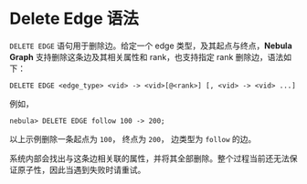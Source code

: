# Delete Edge 语法

 `DELETE EDGE` 语句用于删除边。给定一个 edge 类型，及其起点与终点，**Nebula Graph** 支持删除这条边及其相关属性和 rank，也支持指定 rank 删除边，语法如下：

```ngql
DELETE EDGE <edge_type> <vid> -> <vid>[@<rank>] [, <vid> -> <vid> ...]
```

例如，

```ngql
nebula> DELETE EDGE follow 100 -> 200;
```

以上示例删除一条起点为 `100`， 终点为 `200`， 边类型为 `follow` 的边。

系统内部会找出与这条边相关联的属性，并将其全部删除。整个过程当前还无法保证原子性，因此当遇到失败时请重试。

